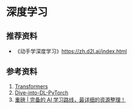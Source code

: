 # 深度学习

## 推荐资料

* 《动手学深度学习》<https://zh.d2l.ai/index.html>

## 参考资料

1. [Transformers](https://github.com/huggingface/transformers)
2. [Dive-into-DL-PyTorch](https://github.com/ShusenTang/Dive-into-DL-PyTorch)
3. [重磅 | 完备的 AI 学习路线，最详细的资源整理！](https://github.com/apachecn/ai-roadmap/blob/master/ai-union-201904/README.md)
